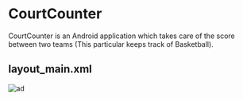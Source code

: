 # CourtCounter

CourtCounter is an Android application which takes care of the score between two teams (This particular keeps track of Basketball).

## layout_main.xml

![ad](https://user-images.githubusercontent.com/25812257/37364570-e7727496-2720-11e8-84f0-5aa15a836653.PNG)


